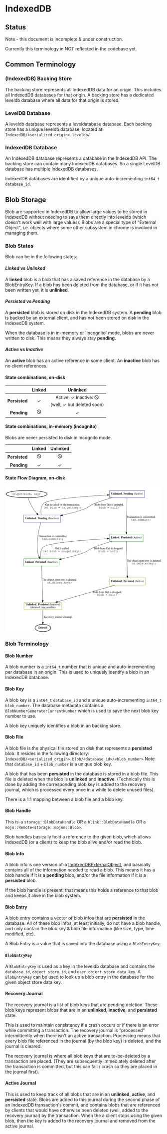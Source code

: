 

# IndexedDB

## Status
Note - this document is incomplete & under construction.

Currently this terminology in NOT reflected in the codebase yet.

## Common Terminology
### (IndexedDB) Backing Store
The backing store represents all IndexedDB data for an origin. This includes
all IndexedDB databases for that origin. A backing store has a dedicated
leveldb database where all data for that origin is stored.
### LevelDB Database
A leveldb database represents a leveldatabase database. Each backing store has
a unique leveldb database, located at:
`IndexedDB/<serialized_origin>.leveldb/`

### IndexedDB Database
An IndexedDB database represents a database in the IndexedDB API. The backing
store can contain many IndexedDB  databases. So a single LevelDB database has
multiple IndexedDB databases.

IndexedDB databases are identified by a unique auto-incrementing `int64_t`
`database_id`.

## Blob Storage
Blob are supported in IndexedDB to allow large values to be stored in IndexedDB
without needing to save them directly into leveldb (which doesn't work well
with large values). Blobs are a special type of "External Object", i.e. objects
where some other subsystem in chrome is involved in managing them.


### Blob States
Blob can be in the following states:

#### _Linked_ vs _Unlinked_
A **linked** blob is a blob that has a saved reference in the database by a
BlobEntryKey. If a blob has been deleted from the database, or if it has not
been written yet, it is **unlinked**.

#### _Persisted_ vs _Pending_
A **persisted** blob is stored on disk in the IndexedDB system. A **pending**
blob is backed by an external client, and has not been stored on disk in the
IndexedDB system.

When the database is in in-memory or 'incognito' mode, blobs are never written
to disk. This means they always stay **pending**.

#### _Active_ vs _Inactive_
An **active** blob has an active reference in some client. An **inactive** blob
has no client references.

#### State combinations, on-disk

|               | **Linked** | **Unlinked** |
| ------------: | :--------: | :----------: |
| **Persisted** | ✓          | Active: ✓ Inactive: 🛇<br>(well, ✓ but deleted soon) |
| **Pending**   | 🛇          | ✓            |

#### State combinations, in-memory (incognito)
Blobs are never persisted to disk in incognito mode.

|               | **Linked** | **Unlinked** |
| ------------: | :--------: | :----------: |
| **Persisted** | 🛇          | 🛇          |
| **Pending**   | ✓          | ✓            |

#### State Flow Diagram, on-disk

![Blob state diagram](BlobStateDiagram.png)
### Blob Terminology
#### Blob Number
A blob number is a `int64_t` number that is unique and auto-incrementing per
database in an origin. This is used to uniquely identify a blob in an IndexedDB
database.

#### Blob Key
A blob key is a `int64_t` `database_id` and a unique auto-incrementing
`int64_t` `blob_number`. The database metadata contains a
`BlobNumberGeneratorCurrentNumber` which is used to save the next blob key number
to use.

A blob key uniquely identifies a blob in an backing store.

####  Blob File
A blob file is the physical file stored on disk that represents a **persisted**
blob. It resides in the following directory:
`IndexedDB/<serialized_origin>.blob/<database_id>/<blob_number>`
Note that `database_id` + `blob_number` is a unique blob key.

A blob that has been **persisted** in the database is stored in a blob file.
This file is deleted when the blob is **unlinked** and **inactive**.
(Technically this is done by adding the corresponding blob key is added to the
recovery journal, which is processed every once in a while to delete unused
files).

There is a 1:1 mapping between a blob file and a blob key.

#### Blob Handle
This is-a `storage::BlobDataHandle` OR a `blink::BlobDataHandle` OR a
`mojo::Remote<storage::mojom::Blob>`.

Blob handles basically hold a reference to the given blob, which allows
IndexedDB (or a client) to keep the blob alive and/or read the blob.

#### Blob Info
A  blob info is one version of-a
[IndexedDBExternalObject](../indexed_db_external_object.h), and
basically contains all of the information needed to read a blob. This means it
has a blob handle if it is a **pending** blob, and/or the file information if
it is a **persisted** blob.

If the blob handle is present, that means this holds a reference to that blob
and keeps it alive in the blob system.

#### Blob Entry
A blob entry contains a vector of blob infos that are **persisted** in the
database. All of these blob infos, at least initially, do not have a blob
handle, and only contain the blob key & blob file information (like size, type,
time modified, etc).

A Blob Entry is a value that is saved into the database using a `BlobEntryKey`:

#### `BlobEntryKey`
A `BlobEntryKey` is used as a key in the leveldb database and contains the
`database_id`, `object_store_id`, and `user_object_store_data_key`. A
`BlobEntryKey` can be used to look up a blob entry in the database for the
given object store data key.

#### Recovery Journal
The recovery journal is a list of blob keys that are pending deletion. These
blob keys represent blobs that are in an **unlinked**, **inactive**, and
**persisted** state.

This is used to maintain consistency if a crash occurs or if there is an error
while committing a transaction. The recovery journal is "processed"
intermittently when there isn't an active transaction. Processing means that
every blob file referenced in the journal (by the blob key) is deleted, and the
journal is cleared.

The recovery journal is where all blob keys that are to-be-deleted by a
transaction are placed. (They are subsequently immediately deleted after the
transaction is committed, but this can fail / crash so they are placed in the
journal first).

#### Active Journal
This is used to keep track of all blobs that are in an  **unlinked**,
**active**, and **persisted** state. Blobs are added to this journal during the
second phase of an IndexedDB transaction's commit, and contains blobs that are
referenced by clients that would have otherwise been deleted (well, added to
the recovery journal) by the transaction. When the a client stops using the
given blob, then the key is added to the recovery journal and removed from the
active journal.